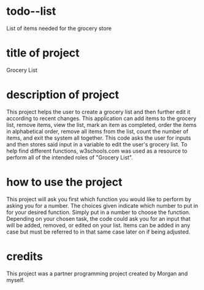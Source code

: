 # todo--list
List of items needed for the grocery store

# title of project
Grocery List

# description of project
This project helps the user to create a grocery list and then further edit it according to recent changes. This application can add items to the grocery list, remove items, view the list, mark an item as completed, order the items in alphabetical order, remove all items from the list, count the number of items, and exit the system all together.
This code asks the user for inputs and then stores said input in a variable to edit the user's grocery list.
To help find different functions, w3schools.com was used as a resource to perform all of the intended roles of "Grocery List".

# how to use the project
This project will ask you first which function you would like to perform by asking you for a number. The choices given indicate which number to put in for your desired function. Simply put in a number to choose the function. Depending on your chosen task, the code could ask you for an input that will be added, removed, or edited on your list. Items can be added in any case but must be referred to in that same case later on if being adjusted. 

# credits
This project was a partner programming project created by Morgan and myself.
